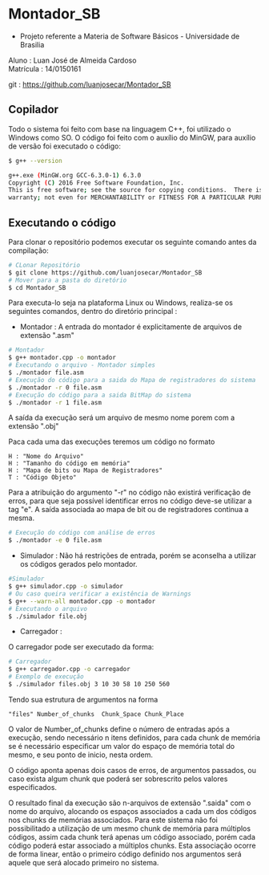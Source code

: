 # Montador_SB

- Projeto referente a Materia de Software Básicos - Universidade de Brasilia

Aluno : Luan José de Almeida Cardoso  
Matrícula : 14/0150161

git : https://github.com/luanjosecar/Montador_SB

## Copilador

Todo o sistema foi feito com base na linguagem C++, foi utilizado o Windows como SO.
O código foi feito com o auxílio do MinGW, para auxílio de versão foi executado o código:

```bash
$ g++ --version

g++.exe (MinGW.org GCC-6.3.0-1) 6.3.0
Copyright (C) 2016 Free Software Foundation, Inc.
This is free software; see the source for copying conditions.  There is NO
warranty; not even for MERCHANTABILITY or FITNESS FOR A PARTICULAR PURPOSE.

```

## Executando o código

Para clonar o repositório podemos executar os seguinte comando antes da compilação:

```bash
# CLonar Repositório
$ git clone https://github.com/luanjosecar/Montador_SB
# Mover para a pasta do diretório
$ cd Montador_SB
```

Para executa-lo seja na plataforma Linux ou Windows, realiza-se os seguintes comandos, dentro do diretório principal :

- Montador :
  A entrada do montador é explicitamente de arquivos de extensão ".asm"

```bash
# Montador
$ g++ montador.cpp -o montador
# Executando o arquivo - Montador simples
$ ./montador file.asm
# Execução do código para a saida do Mapa de registradores do sistema
$ ./montador -r 0 file.asm
# Execução do código para a saida BitMap do sistema
$ ./montador -r 1 file.asm

```

A saída da execução será um arquivo de mesmo nome porem com a extensão ".obj"

Paca cada uma das execuções teremos um código no formato

```
H : "Nome do Arquivo"
H : "Tamanho do código em memória"
H : "Mapa de bits ou Mapa de Registradores"
T : "Código Objeto"
```

Para a atribuição do argumento "-r" no código não existirá verificação de erros, para que seja possível identificar erros no código deve-se utilizar a tag "e". A saída associada ao mapa de bit ou de registradores continua a mesma.

```bash
# Execução do código com análise de erros
$ ./montador -e 0 file.asm

```

- Simulador :
  Não há restrições de entrada, porém se aconselha a utilizar os códigos gerados pelo montador.

```bash
#Simulador
$ g++ simulador.cpp -o simulador
# Ou caso queira verificar a existência de Warnings
$ g++ --warn-all montador.cpp -o montador
# Executando o arquivo
$ ./simulador file.obj

```

- Carregador :

O carregador pode ser executado da forma:

```bash
# Carregador
$ g++ carregador.cpp -o carregador
# Exemplo de execução
$ ./simulador files.obj 3 10 30 58 10 250 560
```

Tendo sua estrutura de argumentos na forma

```
"files" Number_of_chunks  Chunk_Space Chunk_Place
```

O valor de Number_of_chunks define o número de entradas após a execução, sendo necessário n itens definidos, para cada chunk de memória se é necessário especificar um valor do espaço de memória total do mesmo, e seu ponto de inicio, nesta ordem.

O código aponta apenas dois casos de erros, de argumentos passados, ou caso exista algum chunk que poderá ser sobrescrito pelos valores especificados.

O resultado final da execução são n-arquivos de extensão ".saida" com o nome do arquivo, alocando os espaços associados a cada um dos códigos nos chunks de memórias associados.
Para este sistema não foi possibilitado a utilização de um mesmo chunk de memória para múltiplos códigos, assim cada chunk terá apenas um código associado, porém cada código poderá estar associado a múltiplos chunks. Esta associação ocorre de forma linear, então o primeiro código definido nos argumentos será aquele que será alocado primeiro no sistema.
